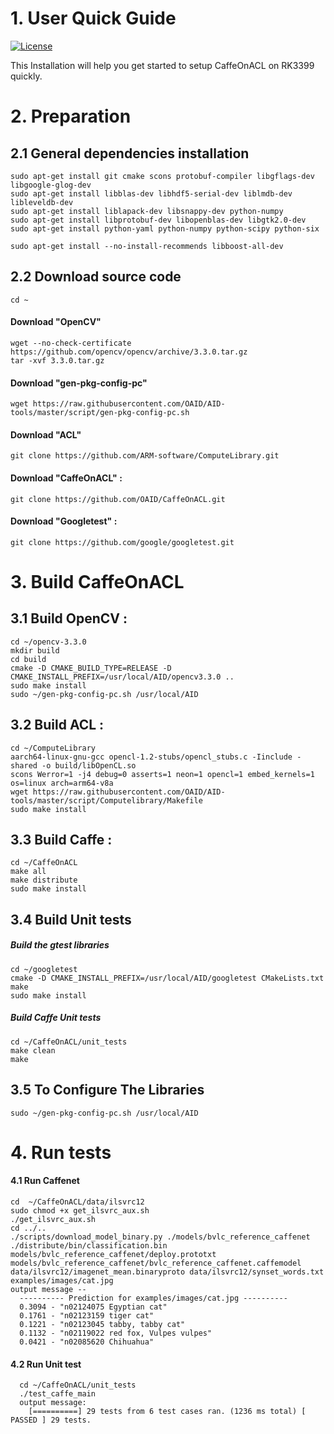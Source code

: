 # 1. User Quick Guide
[![License](https://img.shields.io/badge/license-BSD-blue.svg)](LICENSE)

This Installation will help you get started to setup CaffeOnACL on RK3399 quickly.

# 2. Preparation
## 2.1 General dependencies installation
	sudo apt-get install git cmake scons protobuf-compiler libgflags-dev libgoogle-glog-dev 
	sudo apt-get install libblas-dev libhdf5-serial-dev liblmdb-dev libleveldb-dev 
	sudo apt-get install liblapack-dev libsnappy-dev python-numpy 
	sudo apt-get install libprotobuf-dev libopenblas-dev libgtk2.0-dev
	sudo apt-get install python-yaml python-numpy python-scipy python-six
	
	sudo apt-get install --no-install-recommends libboost-all-dev

## 2.2 Download source code

	cd ~
	
#### Download "OpenCV" 
	wget --no-check-certificate https://github.com/opencv/opencv/archive/3.3.0.tar.gz
	tar -xvf 3.3.0.tar.gz
#### Download "gen-pkg-config-pc" 
	wget https://raw.githubusercontent.com/OAID/AID-tools/master/script/gen-pkg-config-pc.sh
#### Download "ACL" 
	git clone https://github.com/ARM-software/ComputeLibrary.git
#### Download "CaffeOnACL" :
	git clone https://github.com/OAID/CaffeOnACL.git
#### Download "Googletest" :
	git clone https://github.com/google/googletest.git

# 3. Build CaffeOnACL

## 3.1 Build OpenCV :
	cd ~/opencv-3.3.0
	mkdir build
	cd build
	cmake -D CMAKE_BUILD_TYPE=RELEASE -D CMAKE_INSTALL_PREFIX=/usr/local/AID/opencv3.3.0 ..
	sudo make install
	sudo ~/gen-pkg-config-pc.sh /usr/local/AID
	
## 3.2 Build ACL :
	cd ~/ComputeLibrary
    aarch64-linux-gnu-gcc opencl-1.2-stubs/opencl_stubs.c -Iinclude -shared -o build/libOpenCL.so
	scons Werror=1 -j4 debug=0 asserts=1 neon=1 opencl=1 embed_kernels=1 os=linux arch=arm64-v8a
	wget https://raw.githubusercontent.com/OAID/AID-tools/master/script/Computelibrary/Makefile
	sudo make install

## 3.3 Build Caffe :
	cd ~/CaffeOnACL
	make all 
	make distribute
	sudo make install

## 3.4 Build Unit tests
##### Build the gtest libraries
	cd ~/googletest
	cmake -D CMAKE_INSTALL_PREFIX=/usr/local/AID/googletest CMakeLists.txt
	make
	sudo make install

##### Build Caffe Unit tests
	cd ~/CaffeOnACL/unit_tests
	make clean
	make

## 3.5 To Configure The Libraries
	sudo ~/gen-pkg-config-pc.sh /usr/local/AID

# 4. Run tests

#### 4.1 Run Caffenet
	cd  ~/CaffeOnACL/data/ilsvrc12
	sudo chmod +x get_ilsvrc_aux.sh
	./get_ilsvrc_aux.sh
	cd ../..
	./scripts/download_model_binary.py ./models/bvlc_reference_caffenet
	./distribute/bin/classification.bin models/bvlc_reference_caffenet/deploy.prototxt models/bvlc_reference_caffenet/bvlc_reference_caffenet.caffemodel data/ilsvrc12/imagenet_mean.binaryproto data/ilsvrc12/synset_words.txt examples/images/cat.jpg
	output message --
	  ---------- Prediction for examples/images/cat.jpg ----------
	  0.3094 - "n02124075 Egyptian cat"
	  0.1761 - "n02123159 tiger cat"
	  0.1221 - "n02123045 tabby, tabby cat"
	  0.1132 - "n02119022 red fox, Vulpes vulpes"
	  0.0421 - "n02085620 Chihuahua"

#### 4.2 Run Unit test
	  cd ~/CaffeOnACL/unit_tests
	  ./test_caffe_main
	  output message:
	    [==========] 29 tests from 6 test cases ran. (1236 ms total) [ PASSED ] 29 tests.
